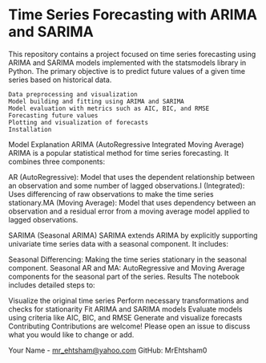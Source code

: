 # Time Series Forecasting with ARIMA and SARIMA


This repository contains a project focused on time series forecasting using ARIMA and SARIMA models implemented with the statsmodels library in Python. The primary objective is to predict future values of a given time series based on historical data.


	Data preprocessing and visualization
	Model building and fitting using ARIMA and SARIMA
	Model evaluation with metrics such as AIC, BIC, and RMSE
	Forecasting future values
	Plotting and visualization of forecasts
	Installation

Model Explanation
ARIMA (AutoRegressive Integrated Moving Average)
ARIMA is a popular statistical method for time series forecasting. It combines three components:

AR (AutoRegressive): Model that uses the dependent relationship between an observation and some number of lagged observations.I (Integrated): Uses differencing of raw observations to make the time series stationary.MA (Moving Average): Model that uses dependency between an observation and a residual error from a moving average model applied to lagged observations.

SARIMA (Seasonal ARIMA)
SARIMA extends ARIMA by explicitly supporting univariate time series data with a seasonal component. It includes:

Seasonal Differencing: Making the time series stationary in the seasonal component.
Seasonal AR and MA: AutoRegressive and Moving Average components for the seasonal part of the series.
Results
The notebook includes detailed steps to:

Visualize the original time series
Perform necessary transformations and checks for stationarity
Fit ARIMA and SARIMA models
Evaluate models using criteria like AIC, BIC, and RMSE
Generate and visualize forecasts
Contributing
Contributions are welcome! Please open an issue to discuss what you would like to change or add.



Your Name - mr_ehtsham@yahoo.com
GitHub: MrEhtsham0
